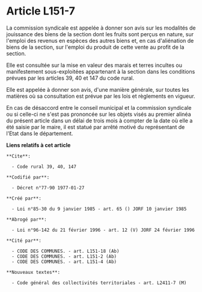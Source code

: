 # Article L151-7

La commission syndicale est appelée à donner son avis sur les modalités de jouissance des biens de la section dont les fruits
sont perçus en nature, sur l'emploi des revenus en espèces des autres biens et, en cas d'aliénation de biens de la section,
sur l'emploi du produit de cette vente au profit de la section.

Elle est consultée sur la mise en valeur des marais et terres incultes ou manifestement sous-exploitées appartenant à la
section dans les conditions prévues par les articles 39, 40 et 147 du code rural.

Elle est appelée à donner son avis, d'une manière générale, sur toutes les matières où sa consultation est prévue par les
lois et règlements en vigueur.

En cas de désaccord entre le conseil municipal et la commission syndicale ou si celle-ci ne s'est pas prononcée sur les
objets visés au premier alinéa du présent article dans un délai de trois mois à compter de la date où elle a été saisie par
le maire, il est statué par arrêté motivé du représentant de l'Etat dans le département.

**Liens relatifs à cet article**

	**Cite**:

	  - Code rural 39, 40, 147

	**Codifié par**:

	  - Décret n°77-90 1977-01-27

	**Créé par**:

	  - Loi n°85-30 du 9 janvier 1985 - art. 65 () JORF 10 janvier 1985

	**Abrogé par**:

	  - Loi n°96-142 du 21 février 1996 - art. 12 (V) JORF 24 février 1996

	**Cité par**:

	  - CODE DES COMMUNES. - art. L151-18 (Ab)
	  - CODE DES COMMUNES. - art. L151-2 (Ab)
	  - CODE DES COMMUNES. - art. L151-4 (Ab)

	**Nouveaux textes**:

	  - Code général des collectivités territoriales - art. L2411-7 (M)
